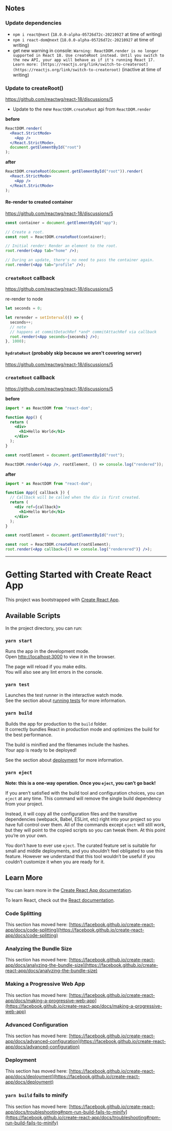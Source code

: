 ## Notes

### Update dependencies

- `npm i react@next` (`18.0.0-alpha-05726d72c-20210927` at time of writing)
- `npm i react-dom@next` (`18.0.0-alpha-05726d72c-20210927` at time of writing)
- get new warning in console: `Warning: ReactDOM.render is no longer supported in React 18. Use createRoot instead. Until you switch to the new API, your app will behave as if it's running React 17. Learn more: [https://reactjs.org/link/switch-to-createroot](https://reactjs.org/link/switch-to-createroot)` (inactive at time of writing)

### Update to createRoot()

https://github.com/reactwg/react-18/discussions/5

- Update to the new `ReactDOM.createRoot` api from `ReactDOM.render`

**before**

```jsx
ReactDOM.render(
  <React.StrictMode>
    <App />
  </React.StrictMode>,
  document.getElementById("root")
);
```

**after**

```jsx
ReactDOM.createRoot(document.getElementById("root")).render(
  <React.StrictMode>
    <App />
  </React.StrictMode>
);
```

#### Re-render to created container

https://github.com/reactwg/react-18/discussions/5

```jsx
const container = document.getElementById("app");

// Create a root.
const root = ReactDOM.createRoot(container);

// Initial render: Render an element to the root.
root.render(<App tab="home" />);

// During an update, there's no need to pass the container again.
root.render(<App tab="profile" />);
```

### `createRoot` callback

https://github.com/reactwg/react-18/discussions/5

re-render to node

```jsx
let seconds = 0;

let rerender = setInterval(() => {
  seconds++;
  // note
  // happens at commitDetachRef *and* commitAttachRef via callback
  root.render(<App seconds={seconds} />);
}, 1000);
```

#### `hydrateRoot` (probably skip because we aren't covering server)

https://github.com/reactwg/react-18/discussions/5

### `createRoot` callback

https://github.com/reactwg/react-18/discussions/5

**before**

```jsx
import * as ReactDOM from "react-dom";

function App() {
  return (
    <div>
      <h1>Hello World</h1>
    </div>
  );
}

const rootElement = document.getElementById("root");

ReactDOM.render(<App />, rootElement, () => console.log("rendered"));
```

**after**

```jsx
import * as ReactDOM from "react-dom";

function App({ callback }) {
  // Callback will be called when the div is first created.
  return (
    <div ref={callback}>
      <h1>Hello World</h1>
    </div>
  );
}

const rootElement = document.getElementById("root");

const root = ReactDOM.createRoot(rootElement);
root.render(<App callback={() => console.log("renderered")} />);
```

---

# Getting Started with Create React App

This project was bootstrapped with [Create React App](https://github.com/facebook/create-react-app).

## Available Scripts

In the project directory, you can run:

### `yarn start`

Runs the app in the development mode.\
Open [http://localhost:3000](http://localhost:3000) to view it in the browser.

The page will reload if you make edits.\
You will also see any lint errors in the console.

### `yarn test`

Launches the test runner in the interactive watch mode.\
See the section about [running tests](https://facebook.github.io/create-react-app/docs/running-tests) for more information.

### `yarn build`

Builds the app for production to the `build` folder.\
It correctly bundles React in production mode and optimizes the build for the best performance.

The build is minified and the filenames include the hashes.\
Your app is ready to be deployed!

See the section about [deployment](https://facebook.github.io/create-react-app/docs/deployment) for more information.

### `yarn eject`

**Note: this is a one-way operation. Once you `eject`, you can’t go back!**

If you aren’t satisfied with the build tool and configuration choices, you can `eject` at any time. This command will remove the single build dependency from your project.

Instead, it will copy all the configuration files and the transitive dependencies (webpack, Babel, ESLint, etc) right into your project so you have full control over them. All of the commands except `eject` will still work, but they will point to the copied scripts so you can tweak them. At this point you’re on your own.

You don’t have to ever use `eject`. The curated feature set is suitable for small and middle deployments, and you shouldn’t feel obligated to use this feature. However we understand that this tool wouldn’t be useful if you couldn’t customize it when you are ready for it.

## Learn More

You can learn more in the [Create React App documentation](https://facebook.github.io/create-react-app/docs/getting-started).

To learn React, check out the [React documentation](https://reactjs.org/).

### Code Splitting

This section has moved here: [https://facebook.github.io/create-react-app/docs/code-splitting](https://facebook.github.io/create-react-app/docs/code-splitting)

### Analyzing the Bundle Size

This section has moved here: [https://facebook.github.io/create-react-app/docs/analyzing-the-bundle-size](https://facebook.github.io/create-react-app/docs/analyzing-the-bundle-size)

### Making a Progressive Web App

This section has moved here: [https://facebook.github.io/create-react-app/docs/making-a-progressive-web-app](https://facebook.github.io/create-react-app/docs/making-a-progressive-web-app)

### Advanced Configuration

This section has moved here: [https://facebook.github.io/create-react-app/docs/advanced-configuration](https://facebook.github.io/create-react-app/docs/advanced-configuration)

### Deployment

This section has moved here: [https://facebook.github.io/create-react-app/docs/deployment](https://facebook.github.io/create-react-app/docs/deployment)

### `yarn build` fails to minify

This section has moved here: [https://facebook.github.io/create-react-app/docs/troubleshooting#npm-run-build-fails-to-minify](https://facebook.github.io/create-react-app/docs/troubleshooting#npm-run-build-fails-to-minify)
